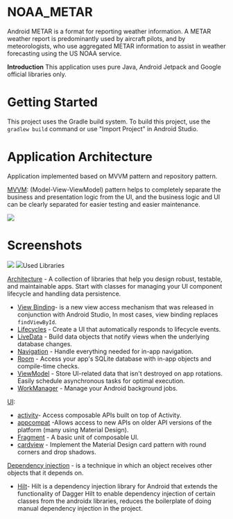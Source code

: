 # NOAA_METAR
Android METAR is a format for reporting weather information. A METAR weather report is predominantly used by aircraft pilots, and by meteorologists,
who use aggregated METAR information to assist in weather forecasting using the US NOAA service.

**Introduction**
This application uses pure Java, Android Jetpack and Google official libraries only.

# Getting Started
This project uses the Gradle build system. To build this project, use the `gradlew build` command or use "Import Project" in Android Studio.

# Application Architecture
Application implemented based on MVVM pattern and repository pattern.

[MVVM](https://developer.android.com/jetpack/guide#recommended-app-arch): (Model-View-ViewModel) pattern helps to completely separate the business and presentation logic from the UI, and the business logic and UI can be clearly separated for easier testing and easier maintenance.

<img src="https://github.com/MahmoudShawky/NOAA_METAR/blob/master/screenshots/architecture.png">


# Screenshots
<img src="https://github.com/MahmoudShawky/NOAA_METAR/blob/master/screenshots/1.png">
<img src="https://github.com/MahmoudShawky/NOAA_METAR/blob/master/screenshots/2.png"
<img src="https://github.com/MahmoudShawky/NOAA_METAR/blob/master/screenshots/3.png"
<img src="https://github.com/MahmoudShawky/NOAA_METAR/blob/master/screenshots/4.png"
<img src="https://github.com/MahmoudShawky/NOAA_METAR/blob/master/screenshots/5.png"

# Used Libraries
[Architecture](https://developer.android.com/jetpack/arch/) - A collection of libraries that help you design robust, testable, and maintainable apps. Start with classes for managing your UI component lifecycle and handling data persistence.

 - [View Binding](https://developer.android.com/topic/libraries/view-binding)-  is a new view access mechanism that was released in conjunction with Android Studio, In most cases, view binding replaces `findViewById`.
 - [Lifecycles](https://developer.android.com/topic/libraries/architecture/lifecycle)  - Create a UI that automatically responds to lifecycle events.
-   [LiveData](https://developer.android.com/topic/libraries/architecture/livedata)  - Build data objects that notify views when the underlying database changes.
-   [Navigation](https://developer.android.com/topic/libraries/architecture/navigation/)  - Handle everything needed for in-app navigation.
-   [Room](https://developer.android.com/topic/libraries/architecture/room)  - Access your app's SQLite database with in-app objects and compile-time checks.
-   [ViewModel](https://developer.android.com/topic/libraries/architecture/viewmodel)  - Store UI-related data that isn't destroyed on app rotations. Easily schedule asynchronous tasks for optimal execution.
-   [WorkManager](https://developer.android.com/topic/libraries/architecture/workmanager)  - Manage your Android background jobs.

[UI](): 
 - [activity](https://developer.android.com/jetpack/androidx/releases/activity)- Access composable APIs built on top of Activity.
 - [appcompat](https://developer.android.com/jetpack/androidx/releases/appcompat) -Allows access to new APIs on older API versions of the platform (many using Material Design).
-   [Fragment](https://developer.android.com/guide/components/fragments)  - A basic unit of composable UI.
- [cardview](https://developer.android.com/jetpack/androidx/releases/cardview) - Implement the Material Design card pattern with round corners and drop shadows.

[Dependency injection](https://developer.android.com/training/dependency-injection) - is a technique in which an object receives other objects that it depends on.

 - [Hilt](https://developer.android.com/training/dependency-injection/hilt-android)- Hilt is a dependency injection library for Android that extends the functionality of Dagger Hilt to enable dependency injection of certain classes from the androidx libraries, reduces the boilerplate of doing manual dependency injection in the project.
